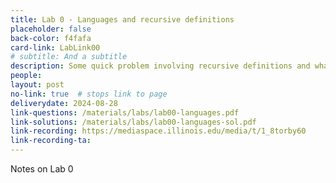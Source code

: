 ```yaml
---
title: Lab 0 - Languages and recursive definitions
placeholder: false
back-color: f4fafa
card-link: LabLink00
# subtitle: And a subtitle
description: Some quick problem involving recursive definitions and what a language is and how to describe it.  
people:
layout: post
no-link: true  # stops link to page 
deliverydate: 2024-08-28
link-questions: /materials/labs/lab00-languages.pdf
link-solutions: /materials/labs/lab00-languages-sol.pdf
link-recording: https://mediaspace.illinois.edu/media/t/1_8torby60
link-recording-ta:
---
```


Notes on Lab 0

